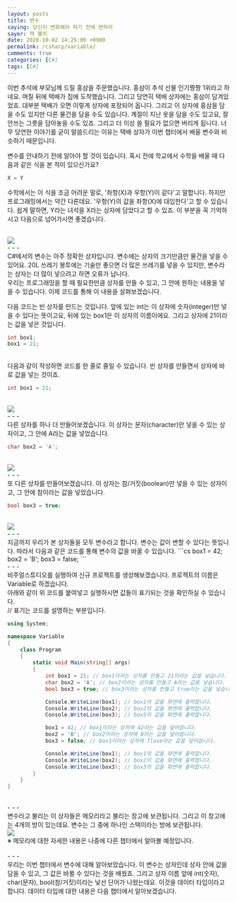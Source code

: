 ```yaml
---
layout: posts
title: 변수
saying: 당신이 변화해야 하기 전에 변하라
sayer: 잭 웰치
date: 2020-10-02 14:25:00 +0900
permalink: /csharp/variable/
comments: true
categories: [C#]
tags: [C#]
---
```


이번 추석에 부모님께 드릴 홍삼을 주문했습니다. 홍삼이 추석 선물 인기짱짱 1위라고 하네요. 며칠 뒤에 택배가 집에 도착했습니다. 그리고 당연히 택배 상자에는 홍삼이 담겨있었죠. 대부분 택배가 오면 이렇게 상자에 포장되어 옵니다. 그리고 이 상자에 홍삼을 담을 수도 있지만 다른 물건을 담을 수도 있습니다. 계절이 지난 옷을 담을 수도 있고요, 잘 안쓰는 그릇을 담아놓을 수도 있죠. 그리고 더 이상 쓸 필요가 없으면 버리게 됩니다. 너무 당연한 이야기를 굳이 말씀드리는 이유는 택배 상자가 이번 챕터에서 배울 변수와 비슷하기 때문입니다.

변수를 안내하기 전에 알아야 할 것이 있습니다. 혹시 전에 학교에서 수학을 배울 때 다음과 같은 식을 본 적이 있으신가요?

```cs
X = Y
```

수학에서는 이 식을 조금 어려운 말로, '좌항(X)과 우항(Y)이 같다'고 말합니다. 하지만 프로그래밍에서는 약간 다른데요. '우항(Y)의 값을 좌항(X)에 대입한다'고 할 수 있습니다. 쉽게 말하면, Y라는 녀석을 X라는 상자에 담았다고 할 수 있죠. 이 부분을 꼭 기억하시고 다음으로 넘어가시면 좋겠습니다.

<br />
<img src="{{ site.baseurl }}/assets/img/posts/csharp/variable/001.svg" class="w200" />
<br />
- - -
<br />
C#에서의 변수는 아주 정확한 상자입니다. 변수에는 상자의 크기만큼만 물건을 넣을 수 있어요. 20L 쓰레기 봉투에는 기술만 좋으면 더 많은 쓰레기를 넣을 수 있지만, 변수라는 상자는 더 많이 넣으려고 하면 오류가 납니다.<br />
우리는 프로그래밍을 할 때 필요한만큼 상자를 만들 수 있고, 그 안에 원하는 내용을 넣을 수 있습니다. 이제 코드를 통해 이 내용을 살펴보겠습니다.

다음 코드는 빈 상자를 만드는 것입니다. 앞에 있는 int는 이 상자에 숫자(integer)만 넣을 수 있다는 뜻이고요, 뒤에 있는 box1은 이 상자의 이름이에요. 그리고 상자에 21이라는 값을 넣은 것입니다.

```cs
int box1;
box1 = 21;
```

<br />
다음과 같이 작성하면 코드를 한 줄로 줄일 수 있습니다. 빈 상자를 만들면서 상자에 바로 값을 넣는 것이죠.

```cs
int box1 = 21;
```
<br />
<img src="{{ site.baseurl }}/assets/img/posts/csharp/variable/002.svg" class="w200" />

<br />
- - -
<br />
다른 상자를 하나 더 만들어보겠습니다. 이 상자는 문자(character)만 넣을 수 있는 상자이고, 그 안에 A라는 값을 넣었습니다.

```cs
char box2 = 'A';
```
<br />
<img src="{{ site.baseurl }}/assets/img/posts/csharp/variable/003.svg" class="w200" />

<br />
- - -
<br />
또 다른 상자를 만들어보겠습니다. 이 상자는 참/거짓(boolean)만 넣을 수 있는 상자이고, 그 안에 참이라는 값을 넣었습니다.

```cs
bool box3 = true;
```
<br />
<img src="{{ site.baseurl }}/assets/img/posts/csharp/variable/004.svg" class="w200" />

<br />
- - -
<br />
지금까지 우리가 본 상자들을 모두 변수라고 합니다. 변수는 값이 변할 수 있다는 뜻입니다. 따라서 다음과 같은 코드를 통해 변수의 값을 바꿀 수 있습니다.
```cs
box1 = 42;
box2 = 'B';
box3 = false;
```

<br />
- - -
<br />
비주얼스튜디오를 실행하여 신규 프로젝트를 생성해보겠습니다. 프로젝트의 이름은 Variable로 하겠습니다.
<br />
아래와 같이 위 코드를 붙여넣고 실행하시면 값들이 표기되는 것을 확인하실 수 있습니다.
<br />
// 표기는 코드를 설명하는 부분입니다.

```cs
using System;

namespace Variable
{
    class Program
    {
        static void Main(string[] args)
        {
            int box1 = 21; // box1이라는 상자를 만들고 21이라는 값을 넣습니다.
            char box2 = 'A'; // box2이라는 상자를 만들고 A라는 값을 넣습니다.
            bool box3 = true; // box3이라는 상자를 만들고 true라는 값을 넣습니다.

            Console.WriteLine(box1); // box1의 값을 화면에 출력합니다.
            Console.WriteLine(box2); // box2의 값을 화면에 출력합니다.
            Console.WriteLine(box3); // box3의 값을 화면에 출력합니다.

            box1 = 42; // box1이라는 상자에 42라는 값을 덮어씁니다. 
            box2 = 'B'; // box2이라는 상자에 B라는 값을 덮어씁니다. 
            box3 = false; // box3이라는 상자에 flase라는 값을 덮어씁니다. 

            Console.WriteLine(box1); // box1의 값을 화면에 출력합니다.
            Console.WriteLine(box2); // box2의 값을 화면에 출력합니다.
            Console.WriteLine(box3); // box3의 값을 화면에 출력합니다.
        }
    }
}
```

<br />
- - -
<br />
변수라고 불리는 이 상자들은 메모리라고 불리는 창고에 보관됩니다. 그리고 이 창고에는 4개의 방이 있는데요. 변수는 그 중에 하나인 스택이라는 방에 보관됩니다.

<br />
<img src="{{ site.baseurl }}/assets/img/posts/csharp/variable/005.svg" class="w500" />
<br />
※ 메모리에 대한 자세한 내용은 나중에 다른 챕터에서 알아볼 예정입니다.
<br /><br />
- - -
<br />
우리는 이번 챕터에서 변수에 대해 알아보았습니다. 이 변수는 상자인데 상자 안에 값을 담을 수 있고, 그 값은 바뀔 수 있다는 것을 배웠죠.
그리고 상자 이름 앞에 int(숫자), char(문자), bool(참/거짓)이라는 낯선 단어가 나왔는데요. 이것을 데이터 타입이라고 합니다.
데이터 타입에 대한 내용은 다음 챕터에서 알아보겠습니다.